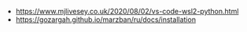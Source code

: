 - https://www.mjlivesey.co.uk/2020/08/02/vs-code-wsl2-python.html
- https://gozargah.github.io/marzban/ru/docs/installation
